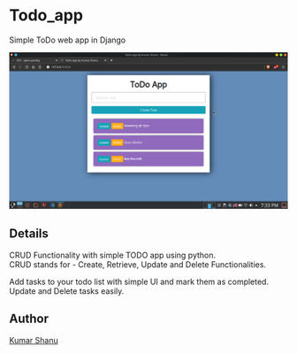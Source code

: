 
# Todo_app

Simple ToDo web app in Django


![img](https://raw.githubusercontent.com/Developer-Student-Club-Bijnor/Todo_app/main/static/Screenshot.png)

## Details

CRUD Functionality with simple TODO app using python.\
CRUD stands for - Create, Retrieve, Update and Delete Functionalities.

Add tasks to your todo list with simple UI and mark them as completed.
Update and Delete tasks easily.


## Author

[Kumar Shanu](https://its-Kumar.github.io/)
